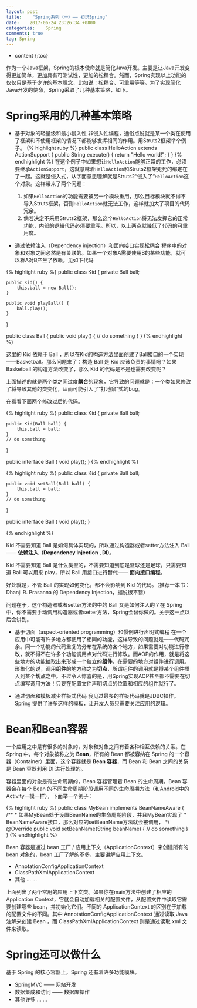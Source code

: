 ```yaml
---
layout: post
title:    "Spring系列（一）—— 初识Spring"
date:    2017-06-24 23:26:34 +0800
categories:    Spring
comments: true
tag: Spring
---
```


* content
{:toc}

作为一个Java框架，Spring的根本使命就是简化Java开发。主要是让Java开发变得更加简单，更加具有可测试性，更加的松耦合。然而，Spring实现以上功能的仅仅只是基于少许的基本理念，比如说：松耦合、可重用等等。为了实现简化Java开发的使命，Spring采取了几种基本策略，如下。


Spring采用的几种基本策略
==
* 基于对象的轻量级和最小侵入性
非侵入性编程，通俗点说就是某一个类在使用了框架和不使用框架的情况下都能够发挥相同的作用。用Struts2框架举个例子。
{% highlight ruby %}
public class HelloAction extends ActionSupport {
	public String execute() {
		return "Hello world!";
	}
}
{% endhighlight %}
在这个例子中如果想让`HelloAction`能够正常的工作，必须要继承`ActionSupport`，这就意味着`HelloAction`和Struts2框架死死的绑定在了一起。这就是侵入式，从字面意思理解就是Struts2“侵入了“`HelloAction`这个对象。这样带来了两个问题：
	1. 如果`HelloAction`的功能需要被另一个模块重用，那么目标模块就不得不导入Struts框架，否则`HelloAction`就无法工作，这样就加大了项目的代码冗余。
	2. 倘若决定不采用Struts2框架，那么这个`HelloAction`将无法发挥它的正常功能，内部的逻辑代码必须要重写。所以，以上两点就降低了代码的可重用度。

* 通过依赖注入（Dependency injection）和面向接口实现松耦合
程序中的对象和对象之间必然是有关联的。如果一个对象A需要使用B的某些功能，就可以称A对B产生了依赖。见如下代码

{% highlight ruby %}
public class Kid {
	private Ball ball;

	public Kid() {
		this.ball = new Ball();
	}

	public void playBall() {
		ball.play();
	}
}

public class Ball {
	public void play() {
		// do something
	}
}
{% endhighlight %}

这里的 Kid 依赖于 Ball ，所以在Kid的构造方法里面创建了Ball接口的一个实现——Basketball。那么问题来了：构造 Ball 是 Kid 应该负责的事情吗？如果 Basketball 的构造方法改变了，那么 Kid 的代码是不是也需要改变呢？

上面描述的就是两个类之间过度**耦合**的现象，它导致的问题就是：一个类如果修改了将导致其他的类变化，从而可能引入了“打地鼠”式的bug。

在看看下面两个修改过后的代码。

{% highlight ruby %}
public class Kid {
        private Ball ball;

	public Kid(Ball ball) {
		this.ball = ball;
	}
	// do something
}

public interface Ball {
	void play();
}
{% endhighlight %}

{% highlight ruby %}
public class Kid {
	private Ball ball;

	public void setBall(Ball ball) {
		this.ball = ball;
	}
    // do something
}

public interface Ball {
	void play();
}

{% endhighlight %}

Kid 不需要知道 Ball 是如何具体实现的，所以通过构造器或者setter方法注入 Ball —— **依赖注入（Dependency Injection , DI)**。

Kid 不需要知道 Ball 是什么类型的，不需要知道到底是篮球还是足球，只需要知道 Ball 可以用来 play，所以 Ball 用接口进行替代—— **面向接口编程**。

好处就是，不管 Ball 的实现如何变化，都不会影响到 Kid 的代码。（推荐一本书： Dhanji R. Prasanna 的 Dependency Injection，据说很不错）

问题在于，这个构造器或者setter方法的中的 Ball 又是如何注入的？在 Spring 中，你不需要手动调用构造器或者setter方法，Spring会替你做的。关于这一点以后会讲到。

* 基于切面（aspect-oriented programming）和惯例进行声明式编程
  在一个应用中可能有许多地方都使用了相同的功能，这样导致的问题就是——代码冗余。同一个功能的代码重复的分布在系统的各个地方，如果需要对功能进行修改，就不得不在许多个功能调用点对代码进行修改。而AOP的作用，就是将这些地方的功能抽取出来形成一个独立的**组件**，在需要的地方对组件进行调用。形象化的说，调用**组件**的地方称之为**切点**，所谓组件的调用就是将某个组件插入到某个**切点**之中。不过令人惊喜的是，用Spring实现AOP甚至都不需要在切点编写调用方法！只要在配置文件声明切点的位置和相应的组件就行了。

* 通过切面和模板减少样板式代码
我见过最多的样板代码就是JDBC操作。Spring 提供了许多这样的模板，让开发人员只需要关注应用的逻辑。

Bean和Bean容器
==

一个应用之中是有很多的对象的，对象和对象之间有着各种相互依赖的关系。在 Spring 中，每个对象被称之为 **Bean**，所有的 Bean 都被容纳在 Spring 的一个容器（Container）里面，这个容器就是 **Bean 容器**，而 Bean 和 Bean 之间的关系是 Bean 容器利用 DI 进行处理的。

容器里面的对象是有生命周期的，Bean 容器管理着 Bean 的生命周期。Bean 容器会在每个 Bean 的不同生命周期阶段调用不同的生命周期方法（和Android中的Activity一模一样），下面举一个例子：

{% highlight ruby %}
public class MyBean implements BeanNameAware {
	/**
	* 如果MyBean处于设置BeanName的生命周期阶段，并且MyBean实现了
	* BeanNameAware接口，那么对应的setBeanName方法就会被调用，
	*/
	@Override
	public void setBeanName(String beanName) {
		// do something
	}
}
{% endhighlight %}

Bean 容器是通过 bean 工厂 / 应用上下文（ApplicationContext）来创建所有的 bean 对象的，bean 工厂了解的不多，主要讲解应用上下文。
* AnnotationConfigApplicationContext
* ClassPathXmlApplicationContext
* 其他 ... ...

上面列出了两个常用的应用上下文类。如果你在main方法中创建了相应的 Application Context，它就会自动加载相关的配置文件，从配置文件中读取它需要创建哪些 bean，并初始化它们。不同的 ApplicationContext 的区别在于加载的配置文件的不同。其中 AnnotationConfigApplicationContext 通过读取 Java 注解来创建 Bean ，而 ClassPathXmlApplicationContext 则是通过读取 xml 文件来读取。

Spring还可以做什么
==

基于 Spring 的核心容器上，Spring 还有着许多功能模块。

* SpringMVC —— 网站开发
* 数据集成和访问 —— 数据库操作
* 其他许多 ... ...
